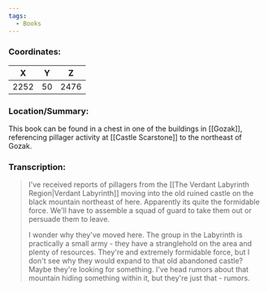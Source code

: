 ```yaml
---
tags:
  - Books
---
```


### Coordinates:
| **X** | **Y**| **Z** |
|:-----:|:----:|:-----:|
|2252  |50   |2476  |

### Location/Summary:
This book can be found in a chest in one of the buildings in [[Gozak]], referencing pillager activity at [[Castle Scarstone]] to the northeast of Gozak.

### Transcription:
> I've received reports of pillagers from the [[The Verdant Labyrinth Region|Verdant Labyrinth]] moving into the old ruined castle on the black mountain northeast of here. Apparently its quite the formidable force. We'll have to assemble a squad of guard to take them out or persuade them to leave.
>
> I wonder why they've moved here. The group in the Labyrinth is practically a small army - they have a stranglehold on the area and plenty of resources. They're and extremely formidable force, but I don't see why they would expand to that old abandoned castle? Maybe they're looking for something. I've head rumors about that mountain hiding something within it, but they're just that - rumors.
